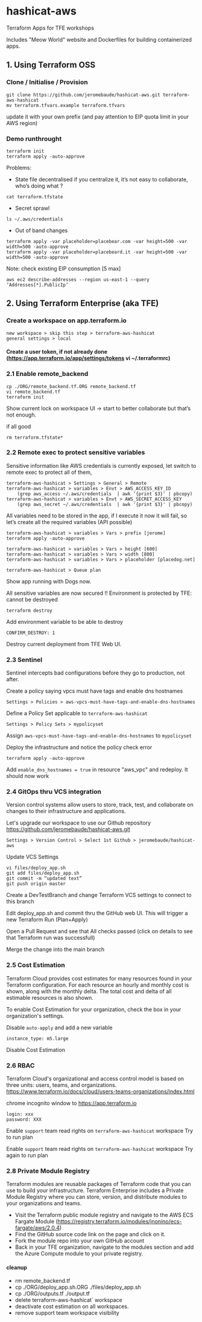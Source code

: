 # hashicat-aws
Terraform Apps for TFE workshops

Includes "Meow World" website and Dockerfiles for building containerized apps.

## 1. Using Terraform OSS
### Clone / Initialise / Provision

    git clone https://github.com/jeromebaude/hashicat-aws.git terraform-aws-hashicat
    mv terraform.tfvars.example terraform.tfvars

update it with your own prefix (and pay attention to EIP quota limit in your AWS region)

### Demo runthrought

    terraform init
    terraform apply -auto-approve

Problems:
- State file decentralised
if you centralize it, it’s not easy to collaborate, who’s doing what ? 
```
cat terraform.tfstate
```    
- Secret sprawl
```
ls ~/.aws/credentials
```
- Out of band changes
```
terraform apply -var placeholder=placebear.com -var height=500 -var width=500 -auto-approve
terraform apply -var placeholder=placebeard.it -var height=500 -var width=500 -auto-approve
```
Note: check existing EIP consumption [5 max]

    aws ec2 describe-addresses --region us-east-1 --query ‘Addresses[*].PublicIp’

## 2. Using Terraform Enterprise (aka TFE)
### Create a workspace on app.terraform.io

    new workspace > skip this step > terraform-aws-hashicat
    general settings > local

#### Create a user token, if not already done (https://app.terraform.io/app/settings/tokens vi ~/.terraformrc)

### 2.1 Enable remote_backend
    cp ./ORG/remote_backend.tf.ORG remote_backend.tf
    vi remote_backend.tf
    terraform init

Show current lock on workspace UI -> start to better collaborate but that’s not enough.

if all good

    rm terraform.tfstate*

### 2.2 Remote exec to protect sensitive variables

Sensitive information like AWS credentials is currently exposed, let switch to remote exec to protect all of them,

    terraform-aws-hashicat > Settings > General > Remote
    terraform-aws-hashicat > variables > Envt > AWS_ACCESS_KEY_ID
        (grep aws_access ~/.aws/credentials  | awk '{print $3}' | pbcopy)
    terraform-aws-hashicat > variables > Envt > AWS_SECRET_ACCESS_KEY
        (grep aws_secret ~/.aws/credentials  | awk '{print $3}' | pbcopy)

All variables need to be stored in the app, if I execute it now it will fail, so let’s create all the required variables (API possible)

    terraform-aws-hashicat > variables > Vars > prefix [jerome]
    terraform apply -auto-approve

    terraform-aws-hashicat > variables > Vars > height [600]
    terraform-aws-hashicat > variables > Vars > width [800]
    terraform-aws-hashicat > variables > Vars > placeholder [placedog.net]

    terraform-aws-hashicat > Queue plan

Show app running with Dogs now.

All sensitive variables are now secured !! Environment is protected by TFE: cannot be destroyed

    terraform destroy

Add environment variable to be able to destroy
        
    CONFIRM_DESTROY: 1 

Destroy current deployment from TFE Web UI. 

### 2.3 Sentinel

Sentinel intercepts bad configurations before they go to production, not after.

Create a policy saying vpcs must have tags and enable dns hostnames

    Settings > Policies > aws-vpcs-must-have-tags-and-enable-dns-hostnames

Define a Policy Set applicable to `terraform-aws-hashicat`

    Settings > Policy Sets > mypolicyset
    
Assign `aws-vpcs-must-have-tags-and-enable-dns-hostnames` to `mypolicyset`

Deploy the infrastructure and notice the policy check error
```
terraform apply -auto-approve    
```

Add `enable_dns_hostnames = true` in resource "aws_vpc" and redeploy. It should now work

### 2.4 GitOps thru VCS integration

Version control systems allow users to store, track, test, and collaborate on changes to their infrastructure and applications.

Let's upgrade our workspace to use our Github repository https://github.com/jeromebaude/hashicat-aws.git

    Settings > Version Control > Select 1st Github > jeromebaude/hashicat-aws
    
Update VCS Settings

    vi files/deploy_app.sh
    git add files/deploy_app.sh
    git commit -m “updated text”
    git push origin master

Create a DevTestBranch and change Terraform VCS settings to connect to this branch

Edit deploy_app.sh and commit thru the GitHub web UI. This will trigger a new Terraform Run (Plan+Apply)

Open a Pull Request and see that All checks passed (click on details to see that Terraform run was successfull)

Merge the change into the main branch

### 2.5 Cost Estimation

Terraform Cloud provides cost estimates for many resources found in your Terraform configuration. For each resource an hourly and monthly cost is shown, along with the monthly delta. The total cost and delta of all estimable resources is also shown.

To enable Cost Estimation for your organization, check the box in your organization's settings.

Disable `auto-apply` and add a new variable
```
instance_type: m5.large
```
Disable Cost Estimation

### 2.6 RBAC

Terraform Cloud's organizational and access control model is based on three units: users, teams, and organizations.
https://www.terraform.io/docs/cloud/users-teams-organizations/index.html

chrome incognito window to https://app.terraform.io

    login: xxx
    password: XXX
    
Enable `support` team read rights on `terraform-aws-hashicat` workspace
Try to run plan

Enable  `support` team read rights on `terraform-aws-hashicat` workspace
Try again to run plan

### 2.8 Private Module Registry

Terraform modules are reusable packages of Terraform code that you can use to build your infrastructure. Terraform Enterprise includes a Private Module Registry where you can store, version, and distribute modules to your organizations and teams.

- Visit the Terraform public module registry and navigate to the AWS ECS Fargate Module (https://registry.terraform.io/modules/jnonino/ecs-fargate/aws/2.0.4)
- Find the GitHub source code link on the page and click on it.
- Fork the module repo into your own GitHub account
- Back in your TFE organization, navigate to the modules section and add the Azure Compute module to your private registry.




#### cleanup 
    
- rm remote_backend.tf
- cp ./ORG/deploy_app.sh.ORG ./files/deploy_app.sh
- cp ./ORG/outputs.tf ./output.tf
- delete terraform-aws-hashicat` workspace
- deactivate cost estimation on all workspaces.
- remove support team workspace visibility

